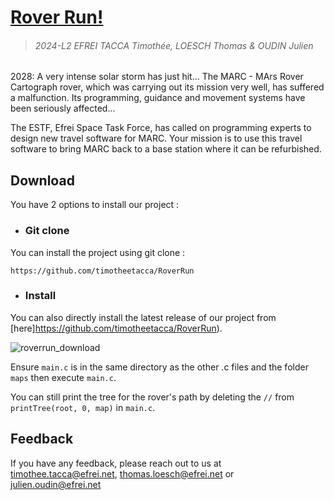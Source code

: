 
# [Rover Run!](https://github.com/timotheetacca/RoverRun)
> ###### 2024-L2 EFREI TACCA Timothée, LOESCH Thomas & OUDIN Julien

2028: A very intense solar storm has just hit... The MARC - MArs Rover Cartograph rover, which was carrying out its mission very well, has suffered a malfunction. Its programming, guidance and movement systems have been seriously affected...

The ESTF, Efrei Space Task Force, has called on programming experts to design new travel software for MARC. Your mission is to use this travel software to bring MARC back to a base station where it can be refurbished.


## Download
You have 2 options to install our project : 
- ### Git clone
You can install the project using git clone :

```
https://github.com/timotheetacca/RoverRun
```

- ### Install

You can also directly install the latest release of our project from [here]https://github.com/timotheetacca/RoverRun).

![roverrun_download](https://github.com/user-attachments/assets/fd7f8b86-abb8-42d0-bb09-34335277fece)


Ensure `main.c` is in the same directory as the other .c files and the folder `maps` then execute `main.c`.


You can still print the tree for the rover's path by deleting the `//` from `printTree(root, 0, map)` in `main.c`.


## Feedback

If you have any feedback, please reach out to us at timothee.tacca@efrei.net, thomas.loesch@efrei.net or julien.oudin@efrei.net
